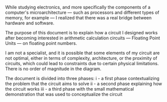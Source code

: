 While studying electronics, and more specifically the components of a computer's microarchitecture — such as processors and different types of memory, for example — I realized that there was 
a real bridge between hardware and software.

The purpose of this document is to explain how a circuit I designed works after becoming interested in arithmetic calculation circuits — Floating Point Units — on floating point numbers.  

I am not a specialist, and it is possible that some elements of my circuit are not optimal, either in terms of complexity, architecture, or the proximity of circuits, which could lead 
to constraints due to certain physical limitations.
There is no order of magnitude in the diagram.

The document is divided into three phases:
  i - a first phase contextualizing the problem that the circuit aims to solve
  ii - a second phase explaining how the circuit works
  iii - a third phase with the small mathematical demonstration that was used to conceptualize the circuit
